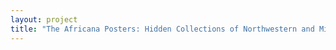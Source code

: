 ```yaml
--- 
layout: project 
title: "The Africana Posters: Hidden Collections of Northwestern and Michigan State University Libraries" 
---
```



